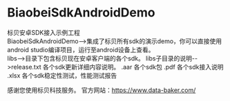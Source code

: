 # BiaobeiSdkAndroidDemo  
标贝安卓SDK接入示例工程  
BiaobeiSdkAndroidDemo-->集成了标贝所有sdk的演示demo，你可以直接使用android studio编译项目，运行至android设备上查看。  
libs-->目录下包含标贝现在安卓客户端的各个sdk。
libs子目录的说明-->release.txt 各个sdk更新详细内容说明。
		   .aar 各个sdk包
		   .pdf 各个sdk接入说明
		   .xlsx 各个sdk稳定性测试，性能测试报告













感谢您使用标贝科技服务。
官方网站：https://www.data-baker.com/
